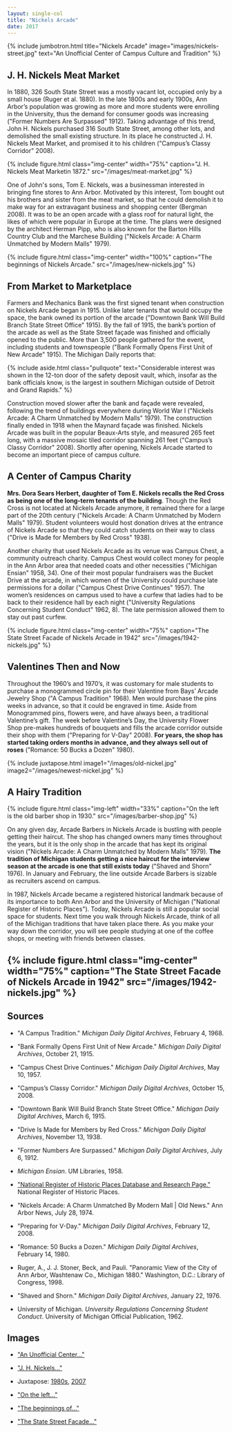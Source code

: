 ```yaml
---
layout: single-col
title: "Nickels Arcade"
date: 2017
---
```

{% include jumbotron.html
title="Nickels Arcade"
image="images/nickels-street.jpg"
text="An Unofficial Center of Campus Culture and Tradition" %}

## J. H. Nickels Meat Market

In 1880, 326 South State Street was a mostly vacant lot, occupied only by a small house (Ruger et al. 1880). In the late 1800s and early 1900s, Ann Arbor’s population was growing as more and more students were enrolling in the University, thus the demand for consumer goods was increasing ("Former Numbers Are Surpassed" 1912). Taking advantage of this trend, John H. Nickels purchased 316 South State Street, among other lots, and demolished the small existing structure. In its place he constructed J. H. Nickels Meat Market, and promised it to his children ("Campus’s Classy Corridor" 2008).

{% include figure.html class="img-center" width="75%" caption="J. H. Nickels Meat Marketin 1872." src="/images/meat-market.jpg" %}

One of John's sons, Tom E. Nickels, was a businessman interested in bringing fine stores to Ann Arbor. Motivated by this interest, Tom bought out his brothers and sister from the meat market, so that he could demolish it to make way for an extravagant business and shopping center (Bergman 2008). It was to be an open arcade with a glass roof for natural light, the likes of which were popular in Europe at the time. The plans were designed by the architect Herman Pipp, who is also known for the Barton Hills Country Club and the Marchese Building ("Nickels Arcade: A Charm Unmatched by Modern Malls" 1979).

{% include figure.html class="img-center" width="100%" caption="The beginnings of Nickels Arcade." src="/images/new-nickels.jpg" %}

## From Market to Marketplace

Farmers and Mechanics Bank was the first signed tenant when construction on Nickels Arcade began in 1915. Unlike later tenants that would occupy the space, the bank owned its portion of the arcade ("Downtown Bank Will Build Branch State Street Office" 1915). By the fall of 1915, the bank’s portion of the arcade as well as the State Street façade was finished and officially opened to the public. More than 3,500 people gathered for the event, including students and townspeople ("Bank Formally Opens First Unit of New Arcade" 1915). The Michigan Daily reports that:

{% include aside.html class="pullquote" text="Considerable interest was shown in the 12-ton door of the safety deposit vault, which, insofar as the bank officials know, is the largest in southern Michigan outside of Detroit and Grand Rapids." %}

Construction moved slower after the bank and façade were revealed, following the trend of buildings everywhere during World War I ("Nickels Arcade: A Charm Unmatched by Modern Malls" 1979). The construction finally ended in 1918 when the Maynard façade was finished. Nickels Arcade was built in the popular Beaux-Arts style, and measured 265 feet long, with a massive mosaic tiled corridor spanning 261 feet ("Campus’s Classy Corridor" 2008). Shortly after opening, Nickels Arcade started to become an important piece of campus culture.

## A Center of Campus Charity

**Mrs. Dora Sears Herbert, daughter of Tom E. Nickels recalls the Red Cross as being one of the long-term tenants of the building**. Though the Red Cross is not located at Nickels Arcade anymore, it remained there for a large part of the 20th century ("Nickels Arcade: A Charm Unmatched by Modern Malls" 1979). Student volunteers would host donation drives at the entrance of Nickels Arcade so that they could catch students on their way to class ("Drive is Made for Members by Red Cross" 1938).

Another charity that used Nickels Arcade as its venue was Campus Chest, a community outreach charity. Campus Chest would collect money for people in the Ann Arbor area that needed coats and other necessities ("Michigan Ensian" 1958, 34). One of their most popular fundraisers was the Bucket Drive at the arcade, in which women of the University could purchase late permissions for a dollar ("Campus Chest Drive Continues" 1957). The women’s residences on campus used to have a curfew that ladies had to be back to their residence hall by each night ("University Regulations Concerning Student Conduct" 1962, 8). The late permission allowed them to stay out past curfew.

{% include figure.html class="img-center" width="75%" caption="The State Street Facade of Nickels Arcade in 1942" src="/images/1942-nickels.jpg" %}

## Valentines Then and Now

Throughout the 1960’s and 1970’s, it was customary for male students to purchase a monogrammed circle pin for their Valentine from Bays’ Arcade Jewelry Shop ("A Campus Tradition" 1968). Men would purchase the pins weeks in advance, so that it could be engraved in time. Aside from Monogrammed pins, flowers were, and have always been, a traditional Valentine’s gift. The week before Valentine’s Day, the University Flower Shop pre-makes hundreds of bouquets and fills the arcade corridor outside their shop with them ("Preparing for V-Day" 2008). **For years, the shop has started taking orders months in advance, and they always sell out of roses** ("Romance: 50 Bucks a Dozen" 1980).

{% include juxtapose.html image1="/images/old-nickel.jpg" image2="/images/newest-nickel.jpg" %}

## A Hairy Tradition

{% include figure.html class="img-left" width="33%" caption="On the left is the old barber shop in 1930." src="/images/barber-shop.jpg" %}

On any given day, Arcade Barbers in Nickels Arcade is bustling with people getting their haircut. The shop has changed owners many times throughout the years, but it is the only shop in the arcade that has kept its original vision ("Nickels Arcade: A Charm Unmatched by Modern Malls" 1979). **The tradition of Michigan students getting a nice haircut for the interview season at the arcade is one that still exists today** ("Shaved and Shorn" 1976). In January and February, the line outside Arcade Barbers is sizable as recruiters ascend on campus.

In 1987, Nickels Arcade became a registered historical landmark because of its importance to both Ann Arbor and the University of Michigan ("National Register of Historic Places"). Today, Nickels Arcade is still a popular social space for students. Next time you walk through Nickels Arcade, think of all of the Michigan traditions that have taken place there. As you make your way down the corridor, you will see people studying at one of the coffee shops, or meeting with friends between classes.

{% include figure.html class="img-center" width="75%" caption="The State Street Facade of Nickels Arcade in 1942" src="/images/1942-nickels.jpg" %}
-----

## Sources

- "A Campus Tradition." _Michigan Daily Digital Archives_, February 4, 1968.

- "Bank Formally Opens First Unit of New Arcade." _Michigan Daily Digital Archives_, October 21, 1915.

- "Campus Chest Drive Continues." _Michigan Daily Digital Archives_, May 10, 1957.

- "Campus’s Classy Corridor." _Michigan Daily Digital Archives_, October 15, 2008.

- "Downtown Bank Will Build Branch State Street Office." _Michigan Daily Digital Archives_, March 6, 1915.

- "Drive Is Made for Members by Red Cross." _Michigan Daily Digital Archives_, November 13, 1938.

- "Former Numbers Are Surpassed." _Michigan Daily Digital Archives_, July 6, 1912.

- _Michigan Ensian_. UM Libraries, 1958.

- ["National Register of Historic Places Database and Research Page."](https://www.nps.gov/nr/research/) National Register of Historic Places.

- "Nickels Arcade: A Charm Unmatched By Modern Mall | Old News." Ann Arbor News, July 28, 1974.

- "Preparing for V-Day." _Michigan Daily Digital Archives_, February 12, 2008.

- "Romance: 50 Bucks a Dozen." _Michigan Daily Digital Archives_, February 14, 1980.

- Ruger, A., J. J. Stoner, Beck, and Pauli. "Panoramic View of the City of Ann Arbor, Washtenaw Co., Michigan 1880." Washington, D.C.: Library of Congress, 1998.

- "Shaved and Shorn." _Michigan Daily Digital Archives_, January 22, 1976.

- University of Michigan. _University Regulations Concerning Student Conduct_. University of Michigan Official Publication, 1962.

## Images

- ["An Unofficial Center..."](http://quod.lib.umich.edu/b/bhl/x-hs4847/hs4847)

- ["J. H. Nickels..."](http://quod.lib.umich.edu/b/bhl/x-hs1596/hs1596)

- Juxtapose: [1980s](https://quod.lib.umich.edu/b/bhl?type=boolean&view=thumbnail&rgn1=ic_all&from=index&q1=peter+yates+collection&med=1), [2007](https://www.flickr.com/photos/sonnycohen/3138712464)

- ["On the left..."](https://quod.lib.umich.edu/b/bhl/x-hs12783/HS12783?from=index;lasttype=boolean;lastview=thumbnail;med=1;resnum=1;size=20;sort=relevance;start=1;subview=detail;view=entry;rgn1=ic_all;q1=ivory+photo+collection+blue)

- ["The beginnings of..."](https://quod.lib.umich.edu/b/bhl?type=boolean&view=thumbnail&rgn1=ic_all&from=index&q1=sam+sturgis+collection&med=1)

- ["The State Street Facade..."](http://quod.lib.umich.edu/b/bhl/x-hs654/hs654)
